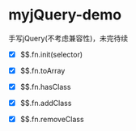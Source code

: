 # myjQuery-demo
手写jQuery(不考虑兼容性)，未完待续

- [x] $$.fn.init(selector)
- [x] $$.fn.toArray
- [x] $$.fn.hasClass
- [x] $$.fn.addClass
- [x] $$.fn.removeClass

